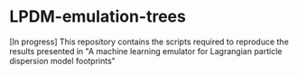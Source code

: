 # LPDM-emulation-trees
[In progress] This repository contains the scripts required to reproduce the results presented in "A machine learning emulator for Lagrangian particle dispersion model footprints"
